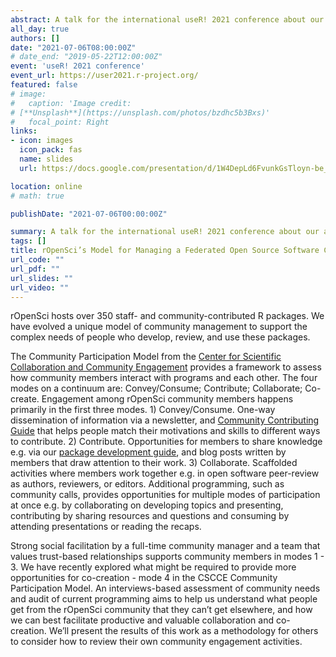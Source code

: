 ```yaml
---
abstract: A talk for the international useR! 2021 conference about our approach to engaging the broad spectrum of users and developers in the rOpenSci community.
all_day: true
authors: []
date: "2021-07-06T08:00:00Z"
# date_end: "2019-05-22T12:00:00Z"
event: 'useR! 2021 conference'
event_url: https://user2021.r-project.org/
featured: false
# image:
#   caption: 'Image credit: 
# [**Unsplash**](https://unsplash.com/photos/bzdhc5b3Bxs)'
#   focal_point: Right
links:
- icon: images
  icon_pack: fas
  name: slides
  url: https://docs.google.com/presentation/d/1W4DepLd6FvunkGsTloyn-be_X5jI7dS-gAVtpsJb6iM

location: online
# math: true

publishDate: "2021-07-06T00:00:00Z"

summary: A talk for the international useR! 2021 conference about our approach to engaging the broad spectrum of users and developers in the rOpenSci community.
tags: []
title: rOpenSci’s Model for Managing a Federated Open Source Software Community
url_code: ""
url_pdf: ""
url_slides: ""
url_video: ""
---
```


rOpenSci hosts over 350 staff- and community-contributed R packages. We have evolved a unique model of community management to support the complex needs of people who develop, review, and use these packages.

The Community Participation Model from the [Center for Scientific Collaboration and Community Engagement](http://doi.org/10.5281/zenodo.3997802) provides a framework to assess how community members interact with programs and each other. The four modes on a continuum are: Convey/Consume; Contribute; Collaborate; Co-create. Engagement among rOpenSci community members happens primarily in the first three modes. 1) Convey/Consume. One-way dissemination of information via a newsletter, and [Community Contributing Guide](https://contributing.ropensci.org/) that helps people match their motivations and skills to different ways to contribute. 2) Contribute. Opportunities for members to share knowledge e.g. via our [package development guide](https://devguide.ropensci.org/), and blog posts written by members that draw attention to their work. 3) Collaborate. Scaffolded activities where members work together e.g. in open software peer-review as authors, reviewers, or editors. Additional programming, such as community calls, provides opportunities for multiple modes of participation at once e.g. by collaborating on developing topics and presenting, contributing by sharing resources and questions and consuming by attending presentations or reading the recaps.

Strong social facilitation by a full-time community manager and a team that values trust-based relationships supports community members in modes 1 - 3. We have recently explored what might be required to provide more opportunities for co-creation - mode 4 in the CSCCE Community Participation Model. An interviews-based assessment of community needs and audit of current programming aims to help us understand what people get from the rOpenSci community that they can’t get elsewhere, and how we can best facilitate productive and valuable collaboration and co-creation. We’ll present the results of this work as a methodology for others to consider how to review their own community engagement activities.

